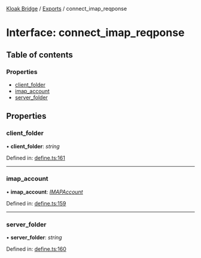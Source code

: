 [Kloak Bridge](../README.md) / [Exports](../modules.md) / connect_imap_reqponse

# Interface: connect\_imap\_reqponse

## Table of contents

### Properties

- [client\_folder](connect_imap_reqponse.md#client_folder)
- [imap\_account](connect_imap_reqponse.md#imap_account)
- [server\_folder](connect_imap_reqponse.md#server_folder)

## Properties

### client\_folder

• **client\_folder**: *string*

Defined in: [define.ts:161](https://github.com/CoNET-project/kloak-bridge/blob/1725a9c/src/define.ts#L161)

___

### imap\_account

• **imap\_account**: [*IMAPAccount*](imapaccount.md)

Defined in: [define.ts:159](https://github.com/CoNET-project/kloak-bridge/blob/1725a9c/src/define.ts#L159)

___

### server\_folder

• **server\_folder**: *string*

Defined in: [define.ts:160](https://github.com/CoNET-project/kloak-bridge/blob/1725a9c/src/define.ts#L160)
